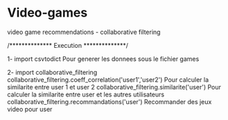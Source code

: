 # Video-games
video game recommendations - collaborative filtering

/************** Execution **************/

1- import csvtodict					Pour generer les donnees sous le fichier games

2- import collaborative_filtering
		collaborative_filtering.coeff_correlation('user1','user2')  	Pour calculer la similarite entre user 1 et user 2
		collaborative_filtering.similarite('user')			Pour calculer la similarite entre user  et les autres utilisateurs
		collaborative_filtering.recommandations('user')			Recommander des jeux video pour user
